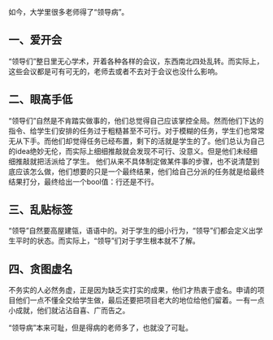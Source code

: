 如今，大学里很多老师得了“领导病”。
## 一、爱开会
“领导们”整日里无心学术，开着各种各样的会议，东西南北四处乱转。而实际上，这些会议都是可有可无的，老师去或者不去对于会议也没什么影响。
## 二、眼高手低
“领导们”自然是不肯踏实做事的，他们总觉得自己应该掌控全局。然而他们下达的指令、给学生们安排的任务过于粗糙甚至不可行。对于模糊的任务，学生们也常常无从下手。而他们却觉得任务已经布置，剩下的活就是学生的了。他们总认为自己的idea绝妙无伦，而实际上细细推敲就会发现不可行、没意义。但是他们未经细细推敲就把活派给了学生。
他们从来不具体制定做某件事的步骤，也不说清楚到底应该怎么做，他们想要的只是一个最终结果，他们给自己分派的任务就是给最终结果打分，最终给出一个bool值：行还是不行。
## 三、乱贴标签
“领导”自然要高屋建瓴，语语中的。对于学生的细小行为，“领导”们都会定义出学生平时的状态。而实际上，“领导”们对于学生根本就不了解。
## 四、贪图虚名
不务实的人必然务虚，正是因为缺乏实打实的成果，他们才热衷于虚名。申请的项目他们一点不懂全交给学生做，最后还要把项目老大的地位给他们留着。一有一点小成就，他们就沾沾自喜、广而告之。

“领导病”本来可耻，但是得病的老师多了，也就没了可耻。